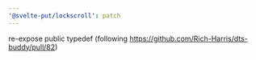 ```yaml
---
'@svelte-put/lockscroll': patch
---
```


re-expose public typedef (following https://github.com/Rich-Harris/dts-buddy/pull/82)

